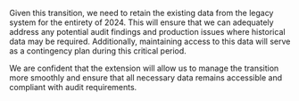 Given this transition, we need to retain the existing data from the legacy system for the entirety of 2024. This will ensure that we can adequately address any potential audit findings and production issues where historical data may be required. Additionally, maintaining access to this data will serve as a contingency plan during this critical period.

We are confident that the extension will allow us to manage the transition more smoothly and ensure that all necessary data remains accessible and compliant with audit requirements.
